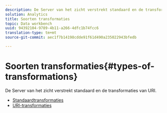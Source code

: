 ```yaml
---
description: De Server van het zicht verstrekt standaard en de transformaties van URI.
solution: Analytics
title: Soorten transformaties
topic: Data workbench
uuid: 94392104-9789-4b11-a266-4dfc1b74fcc6
translation-type: tm+mt
source-git-commit: aec1f7b14198cdde91f61d490a235022943bfedb

---
```



# Soorten transformaties{#types-of-transformations}

De Server van het zicht verstrekt standaard en de transformaties van URI.

* [Standaardtransformaties](../../../../home/c-dataset-const-proc/c-data-trans/c-transf-types/c-standard-transf/c-standard-transf.md#concept-25f4bdbf8fe74c4aaeb2fcd226243886)
* [URI-transformaties](../../../../home/c-dataset-const-proc/c-data-trans/c-transf-types/c-uri-transf/c-uri-transf.md#concept-2dfa0ffcd83d4fb69c1f42ad50dea125)


